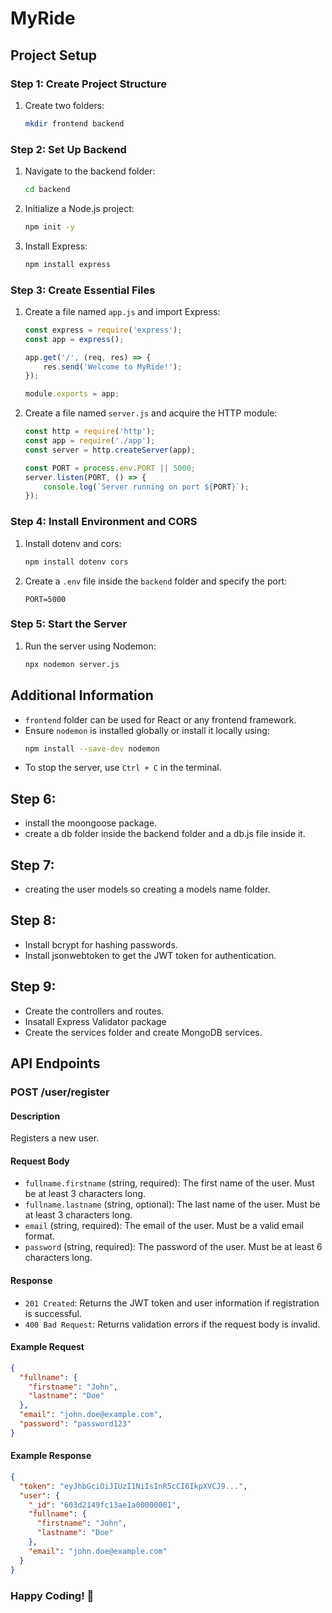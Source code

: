 # MyRide

## Project Setup

### Step 1: Create Project Structure
1. Create two folders:
   ```sh
   mkdir frontend backend
   ```

### Step 2: Set Up Backend
1. Navigate to the backend folder:
   ```sh
   cd backend
   ```
2. Initialize a Node.js project:
   ```sh
   npm init -y
   ```
3. Install Express:
   ```sh
   npm install express
   ```

### Step 3: Create Essential Files
1. Create a file named `app.js` and import Express:
   ```js
   const express = require('express');
   const app = express();

   app.get('/', (req, res) => {
       res.send('Welcome to MyRide!');
   });

   module.exports = app;
   ```

2. Create a file named `server.js` and acquire the HTTP module:
   ```js
   const http = require('http');
   const app = require('./app');
   const server = http.createServer(app);

   const PORT = process.env.PORT || 5000;
   server.listen(PORT, () => {
       console.log(`Server running on port ${PORT}`);
   });
   ```

### Step 4: Install Environment and CORS
1. Install dotenv and cors:
   ```sh
   npm install dotenv cors
   ```
2. Create a `.env` file inside the `backend` folder and specify the port:
   ```env
   PORT=5000
   ```

### Step 5: Start the Server
1. Run the server using Nodemon:
   ```sh
   npx nodemon server.js
   ```

## Additional Information
- `frontend` folder can be used for React or any frontend framework.
- Ensure `nodemon` is installed globally or install it locally using:
  ```sh
  npm install --save-dev nodemon
  ```
- To stop the server, use `Ctrl + C` in the terminal.

## Step 6:
- install the moongoose package.
- create a db folder inside the backend folder and a db.js file inside it.

## Step 7:
- creating the user models so creating a models name folder.

## Step 8:
- Install bcrypt for hashing passwords.
- Install jsonwebtoken to get the JWT token for authentication.

## Step 9:
- Create the controllers and routes.
- Insatall Express Validator package
- Create the services folder and create MongoDB services.

## API Endpoints

### POST /user/register

#### Description
Registers a new user.

#### Request Body
- `fullname.firstname` (string, required): The first name of the user. Must be at least 3 characters long.
- `fullname.lastname` (string, optional): The last name of the user. Must be at least 3 characters long.
- `email` (string, required): The email of the user. Must be a valid email format.
- `password` (string, required): The password of the user. Must be at least 6 characters long.

#### Response
- `201 Created`: Returns the JWT token and user information if registration is successful.
- `400 Bad Request`: Returns validation errors if the request body is invalid.

#### Example Request
```json
{
  "fullname": {
    "firstname": "John",
    "lastname": "Doe"
  },
  "email": "john.doe@example.com",
  "password": "password123"
}
```

#### Example Response
```json
{
  "token": "eyJhbGciOiJIUzI1NiIsInR5cCI6IkpXVCJ9...",
  "user": {
    "_id": "603d2149fc13ae1a00000001",
    "fullname": {
      "firstname": "John",
      "lastname": "Doe"
    },
    "email": "john.doe@example.com"
  }
}
```

### Happy Coding! 🚀
